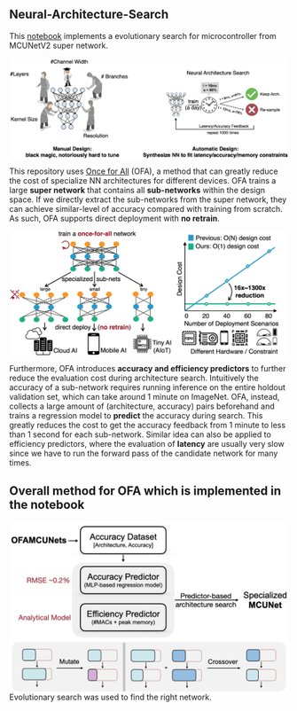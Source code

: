 ## Neural-Architecture-Search
This [notebook](./Neural_Arch_Search.ipynb) implements a evolutionary search for microcontroller from MCUNetV2 super network.

<img src="./images/nas_1.png" align = "center">

This repository uses [Once for All](https://arxiv.org/abs/1908.09791) (OFA), a method that can greatly reduce the cost of specialize NN architectures for different devices. OFA trains a large **super network** that contains all **sub-networks** within the design space. If we directly extract the sub-networks from the super network, they can achieve similar-level of accuracy compared with training from scratch. As such, OFA supports direct deployment with **no retrain**.

<img src="./images/ofa.png" align = "center">

Furthermore, OFA introduces **accuracy and efficiency predictors** to further reduce the evaluation cost during architecture search. Intuitively the accuracy of a sub-network requires running inference on the entire holdout validation set, which can take around 1 minute on ImageNet. OFA, instead, collects a large amount of (architecture, accuracy) pairs beforehand and trains a regression model to **predict** the accuracy during search. This greatly reduces the cost to get the accuracy feedback from 1 minute to less than 1 second for each sub-network. Similar idea can also be applied to efficiency predictors, where the evaluation of **latency** are usually very slow since we have to run the forward pass of the candidate network for many times.


## Overall method for OFA which is implemented in the notebook
<img src="./images/method.png" align = "center">


<img src="./images/evolutionary.png" align = "center">
Evolutionary search was used to find the right network.
